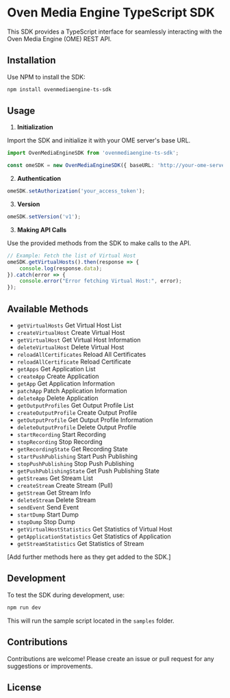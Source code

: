 # Oven Media Engine TypeScript SDK

This SDK provides a TypeScript interface for seamlessly interacting with the Oven Media Engine (OME) REST API.

## Installation

Use NPM to install the SDK:

```bash
npm install ovenmediaengine-ts-sdk
```

## Usage

1. **Initialization**

Import the SDK and initialize it with your OME server's base URL.

```typescript
import OvenMediaEngineSDK from 'ovenmediaengine-ts-sdk';

const omeSDK = new OvenMediaEngineSDK({ baseURL: 'http://your-ome-server-address:port' });
```

2. **Authentication**

```typescript
omeSDK.setAuthorization('your_access_token');
```

3. **Version**

```typescript
omeSDK.setVersion('v1');
```

3. **Making API Calls**

Use the provided methods from the SDK to make calls to the API.

```typescript
// Example: Fetch the list of Virtual Host
omeSDK.getVirtualHosts().then(response => {
    console.log(response.data);
}).catch(error => {
    console.error("Error fetching Virtual Host:", error);
});
```

## Available Methods

* `getVirtualHosts` Get Virtual Host List
* `createVirtualHost` Create Virtual Host
* `getVirtualHost` Get Virtual Host Information
* `deleteVirtualHost` Delete Virtual Host
* `reloadAllCertificates` Reload All Certificates
* `reloadAllCertificate` Reload Certificate
* `getApps` Get Application List
* `createApp` Create Application
* `getApp` Get Application Information
* `patchApp` Patch Application Information
* `deleteApp` Delete Application
* `getOutputProfiles` Get Output Profile List
* `createOutputProfile` Create Output Profile
* `getOutputProfile` Get Output Profile Information
* `deleteOutputProfile` Delete Output Profile
* `startRecording` Start Recording
* `stopRecording` Stop Recording
* `getRecordingState` Get Recording State
* `startPushPublishing` Start Push Publishing
* `stopPushPublishing` Stop Push Publishing
* `getPushPublishingState` Get Push Publishing State
* `getStreams` Get Stream List
* `createStream` Create Stream (Pull)
* `getStream` Get Stream Info
* `deleteStream` Delete Stream
* `sendEvent` Send Event
* `startDump` Start Dump
* `stopDump` Stop Dump
* `getVirtualHostStatistics` Get Statistics of Virtual Host
* `getApplicationStatistics` Get Statistics of Application
* `getStreamStatistics` Get Statistics of Stream

[Add further methods here as they get added to the SDK.]

## Development

To test the SDK during development, use:

```bash
npm run dev
```

This will run the sample script located in the `samples` folder.

## Contributions

Contributions are welcome! Please create an issue or pull request for any suggestions or improvements.

## License
